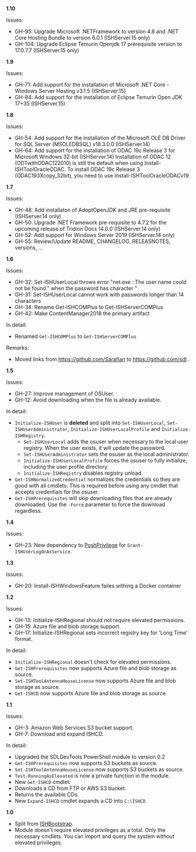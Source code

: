 **1.10**

Issues:
- GH-95:  Upgrade Microsoft .NETFramework to version 4.8 and .NET Core Hosting Bundle to version 6.0.1 (ISHServer.15 only)
- GH-104: Upgrade Eclipse Temurin Openjdk 17 prerequisite version to 17.0.7.7 (ISHServer.15 only)

**1.9**

Issues:
- GH-71: Add support for the installation of Microsoft .NET Core - Windows Server Hosting v3.1.5 (ISHServer.15)
- GH-84: Add support for the installation of Eclipse Temurin Open JDK 17+35 (ISHServer.15)

**1.8**

Issues:
- GH-54: Add support for the installation of the Microsoft OLE DB Driver for SQL Server (MSOLEDBSQL) v18.3.0.0 (ISHServer.14)
- GH-64: Add support for the installation of ODAC 19c Release 3 for Microsoft Windows 32-bit (ISHServer.14)
         Installation of ODAC 12 (ODTwithODAC122010) is still the default when using Install-ISHToolOracleODAC.
         To install ODAC 19c Release 3 (ODAC193Xcopy_32bit), you need to use Install-ISHToolOracleODACv19.

**1.7**

Issues:
- GH-48: Add installaton of AdoptOpenJDK and JRE pre-requisite (ISHServer.14 only)
- GH-50: Upgrade .NET Framework pre-requisite to 4.7.2 for the upcoming release of Tridion Docs 14.0.0 (ISHServer.14 only)
- GH-52: Add support for Windows Server 2019 (ISHServer.14 only)
- GH-55: Review/Update README, CHANGELOG, RELEASNOTES, versions, ...

**1.6**

Issues:
- GH-32: Set-ISHUserLocal throws error "net.exe : The user name could not be found." when the password has character "
- GH-31: Set-ISHUserLocal cannot work with passwords longer than 14 characters
- GH-34: Rename Get-ISHCOMPlus to Get-ISHServerCOMPlus
- GH-42: Make ContentManager2018 the primary artifact

In detail:
- Renamed `Get-ISHCOMPlus` to `Get-ISHServerCOMPlus`

Remarks:
- Moved links from https://github.com/Sarafian to https://github.com/sdl .

**1.5**

Issues:
- GH-27: Improve management of OSUser.
- GH-12: Avoid downloading when the file is already available.

In detail:
- `Initialize-ISHUser` is **deleted** and split into `Set-ISHUserLocal`, `Set-ISHUserAdministrator`, `Initialize-ISHUserLocalProfile` and `Initialize-ISHRegistry`.
	- `Set-ISHUserLocal` adds the osuser when necessary to the local user registry. When the user exists, it will update the password.
	- `Set-ISHUserAdministrator` sets the osuser as the local administrator.
	- `Initialize-ISHUserLocalProfile` forces the osuser to fully initialize, including the user profile directory.
	- `Initialize-ISHRegistry` disables registry unload.
- `Get-ISHNormalizedCredential` normalizes the credentials so they are good with all cmdlets. This is required before using any cmdlet that accepts credentials for the osuser.
- `Get-ISHPrerequisites` will skip downloading files that are already downloaded. Use the `-Force` parameter to force the download regardless.

**1.4**

Issues:
- GH-23: New dependency to [PoshPrivilege](https://www.powershellgallery.com/packages/PoshPrivilege/) for `Grant-ISHUserLogOnAsService`.

**1.3**

Issues:

- GH-20: Install-ISHWindowsFeature failes withing a Docker container

**1.2**

Issues:
- GH-13: Initialize-ISHRegional should not require elevated permissions.
- GH-15: Azure file and blob storage support. 
- GH-17: Initialize-ISHRegional sets incorrect registry key for 'Long Time' format.

In detail:
- `Initialize-ISHRegional` doesn't check for elevated permissions.
- `Get-ISHPrerequisites` now supports Azure file and blob storage as source.
- `Set-ISHToolAntennaHouseLicense` now supports Azure file and blob storage as source.
- `Get-ISHCD` now supports Azure file and blob storage as source.

**1.1**

Issues:
- GH-3: Amazon Web Services S3 bucket support.
- GH-7: Download and expand ISHCD.

In detail:
- Upgraded the SDLDevTools PowerShell module to version 0.2
- `Get-ISHPrerequisites` now supports S3 buckets as source. 
- `Set-ISHToolAntennaHouseLicense` now supports S3 buckets as source.
- `Test-RunningAsElevated` is now a private function in the module.
-  New `Get-ISHCD` cmdlet:
  - Downloads a CD from FTP or AWS S3 bucket.
  - Returns the available CDs.
-  New `Expand-ISHCD` cmdlet expands a CD into `C:\ISHCD`.

**1.0**

- Split from [ISHBootstrap](https://github.com/Sarafian/ISHBootstrap).
- Module doesn't require elevated privileges as a total. Only the necessary cmdlets. You can import and query the system without elevated privileges.
